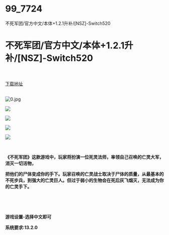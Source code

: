 # 99_7724
不死军团/官方中文/本体+1.2.1升补/[NSZ]-Switch520
# 不死军团/官方中文/本体+1.2.1升补/[NSZ]-Switch520
 <br/></br>
[下载地址](https://www.switch520.cc/article/7724 "下载地址")
<br/></br>

<p><img title="0.jpg" src="https://www.switch520.cc/muke_img/2022_01_16_4829aa4e8b19f.jpg" alt="0.jpg"></p>
<p><strong><img src="https://www.switch520.cc/muke_img/upload_art_editor_20201206-1_fd74c49ff1724b7977ef1ab88ed9f0f2.jpg"></strong></p>
<p><strong><img src="https://www.switch520.cc/muke_img/upload_art_editor_20201206-1_3b885d50ea08f53bfaf23ac7c4918908.jpg"></strong></p>
<p><strong><img src="https://www.switch520.cc/muke_img/upload_art_editor_20201206-1_a7f96543e807e752a0e4b09092679b40.jpg"></strong></p>
<p><strong><img src="https://www.switch520.cc/muke_img/upload_art_editor_20201206-1_399bc7d56f9a60e7733645dafa6c29d2.jpg"></strong></p>
<p>&nbsp;</p>
<p><strong>《不死军团》这款游戏中，玩家将扮演一位死灵法师，率领自己召唤的亡灵大军，消灭一切活物，</strong></p>
<p><strong>把他们的尸体变成你的手下。玩家召唤的亡灵战士取决于尸体的质量，从最基本的不死步兵，到强大的亡灵巨人。但过于弱小的生物会在死后灰飞烟灭，无法成为你的亡灵手下。</strong></p>
<p>&nbsp;</p>
<p>&nbsp;</p>
<p><strong>游戏设置-选择中文即可</strong></p>
<p><strong>系统要求:13.2.0</strong></p>



<p>&nbsp;</p>
